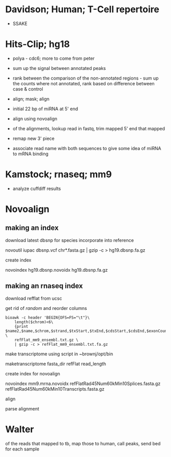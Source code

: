 Davidson; Human; T-Cell repertoire
==============================================================================

* SSAKE


Hits-Clip; hg18
==============================================================================

* polya - cdc6; more to come from peter
* sum up the signal between annotated peaks
* rank between the comparison of the non-annotated regions - sum up the counts where not annotated, rank based on difference between case & control

* align; mask; align
* initial 22 bp of miRNA at 5' end
* align using novoalign
* of the alignments, lookup read in fastq, trim mapped 5' end that mapped
* remap new 3' piece
* associate read name with both sequences to give some idea of miRNA to mRNA binding


Kamstock; rnaseq; mm9
==============================================================================

* analyze cuffdiff results


Novoalign
==============================================================================

making an index
----------------

download latest dbsnp for species
incorporate into reference

novoutil iupac dbsnp.vcf chr*.fasta.gz | gzip -c > hg19.dbsnp.fa.gz

create index

novoindex hg19.dbsnp.novoidx hg19.dbsnp.fa.gz


making an rnaseq index
-----------------------

download refflat from ucsc

get rid of *random* and reorder columns

    bioawk -c header 'BEGIN{OFS=FS="\t"}\
        length($chrom)<6\
        {print $name2,$name,$chrom,$strand,$txStart,$txEnd,$cdsStart,$cdsEnd,$exonCount,$exonStarts,$exonEnds}' \
        refFlat_mm9_ensembl.txt.gz \
        | gzip -c > refFlat_mm9_ensembl.txt.fa.gz

make transcriptome using script in ~brownj/opt/bin

maketranscriptome fasta_dir refFlat read_length

create index for novoalign

novoindex mm9.mrna.novoidx refFlatRad45Num60kMin10Splices.fasta.gz refFlatRad45Num60kMin10Transcripts.fasta.gz

align

parse alignment


Walter
==============================================================================

of the reads that mapped to tb, map those to human, call peaks, send bed for
each sample